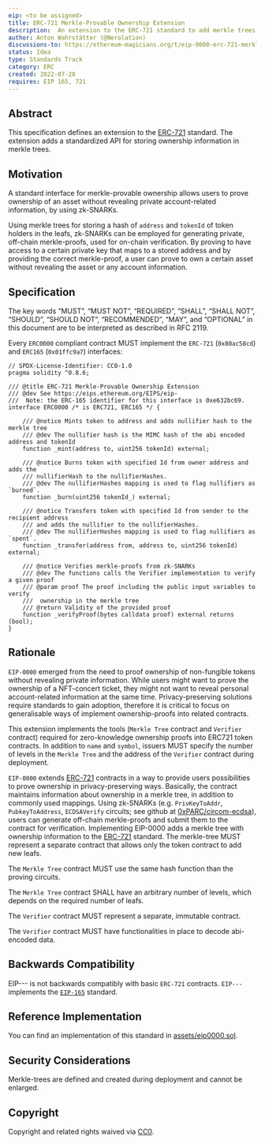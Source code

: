 ```yaml
---
eip: <to be assigned>
title: ERC-721 Merkle-Provable Ownership Extension
description:  An extension to the ERC-721 standard to add merkle trees for storing account balances
author: Anton Wahrstätter (@Nerolation)
discussions-to: https://ethereum-magicians.org/t/eip-0000-erc-721-merkle-provable-ownership-extension/10154
status: Idea
type: Standards Track
category: ERC
created: 2022-07-28
requires: EIP 165, 721
---
```


## Abstract
This specification defines an extension to the [ERC-721](https://eips.ethereum.org/EIPS/eip-721) standard. The extension adds a standardized API for storing ownership information in merkle trees.

## Motivation
A standard interface for merkle-provable ownership allows users to prove ownership of an asset without revealing private account-related information, by using zk-SNARKs.

Using merkle trees for storing a hash of ```address``` and ```tokenId``` of token holders in the leafs, zk-SNARKs can be employed for generating private, off-chain merkle-proofs, used for on-chain verification. By proving to have access to a certain private key that maps to a stored address and by providing the correct merkle-proof, a user can prove to own a certain asset without revealing the asset or any account information. 

## Specification
The key words “MUST”, “MUST NOT”, “REQUIRED”, “SHALL”, “SHALL NOT”, “SHOULD”, “SHOULD NOT”, “RECOMMENDED”, “MAY”, and “OPTIONAL” in this document are to be interpreted as described in RFC 2119.

Every `ERC0000` compliant contract MUST implement the `ERC-721` (`0x80ac58cd`) and `ERC165` (`0x01ffc9a7`) interfaces:

```solidity
// SPDX-License-Identifier: CC0-1.0
pragma solidity ^0.8.6;

/// @title ERC-721 Merkle-Provable Ownership Extension
/// @dev See https://eips.ethereum.org/EIPS/eip-
///  Note: the ERC-165 identifier for this interface is 0xe632bc69.
interface ERC0000 /* is ERC721, ERC165 */ {

    /// @notice Mints token to address and adds nullifier hash to the merkle tree
    /// @dev The nullifier hash is the MIMC hash of the abi encoded address and tokenId
    function _mint(address to, uint256 tokenId) external;

    /// @notice Burns token with specified Id from owner address and adds the
    /// nullifierHash to the nullifierHashes. 
    /// @dev The nullifierHashes mapping is used to flag nullifiers as `burned`.
    function _burn(uint256 tokenId_) external;

    /// @notice Transfers token with specified Id from sender to the recipient address 
    /// and adds the nullifier to the nullifierHashes.
    /// @dev The nullifierHashes mapping is used to flag nullifiers as `spent`.
    function _transfer(address from, address to, uint256 tokenId) external;

    /// @notice Verifies merkle-proofs from zk-SNARKs
    /// @dev The functions calls the Verifier implementation to verify a given proof
    /// @param proof The proof including the public input variables to verify 
    ///  ownership in the merkle tree
    /// @return Validity of the provided proof
    function _verifyProof(bytes calldata proof) external returns (bool);
}
```



## Rationale
`EIP-0000` emerged from the need to proof ownership of non-fungible tokens without revealing private information. While users might want to prove the ownership of a NFT-concert ticket, they might not want to reveal personal account-related information at the same time. Privacy-preserving solutions require standards to gain adoption, therefore it is critical to focus on generalisable ways of implement ownership-proofs into related contracts.

This extension implements the tools (```Merkle Tree``` contract and ```Verifier``` contract) required for zero-knowledge ownership proofs into ERC721 token contracts. In addition to ```name``` and ```symbol```, issuers MUST specify the number of levels in the ```Merkle Tree``` and the address of the ```Verifier``` contract during deployment. 

`EIP-0000` extends [ERC-721](https://eips.ethereum.org/EIPS/eip-721) contracts in a way to provide users possibilities to prove ownership in privacy-preserving ways. Basically, the contract maintains information about ownership in a merkle tree, in addition to commonly used mappings. Using zk-SNARKs (e.g. `PrivKeyToAddr`, `PubkeyToAddress`, `ECDSAVerify` circuits; see github at [0xPARC/circom-ecdsa](https://github.com/0xPARC/circom-ecdsa)), users can generate off-chain merkle-proofs and submit them to the contract for verification.
Implementing EIP-0000 adds a merkle tree with ownership information to the [ERC-721](https://eips.ethereum.org/EIPS/eip-721) standard. The merkle-tree MUST represent a separate contract that allows only the token contract to add new leafs. 

The ```Merkle Tree``` contract MUST use the same hash function than the proving circuits. 

The ```Merkle Tree``` contract SHALL have an arbitrary number of levels, which depends on the required number of leafs. 

The ```Verifier``` contract MUST represent a separate, immutable contract.

The ```Verifier``` contract MUST have functionalities in place to decode abi-encoded data.
 
## Backwards Compatibility
EIP--- is not backwards compatibly with basic `ERC-721` contracts. `EIP---` implements the [`EIP-165`](./eip-165.md) standard.

## Reference Implementation
You can find an implementation of this standard in  [assets/eip0000.sol](./assets).

## Security Considerations
Merkle-trees are defined and created during deployment and cannot be enlarged. 

## Copyright
Copyright and related rights waived via [CC0](../LICENSE.md).

